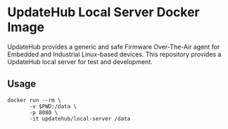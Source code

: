 # UpdateHub Local Server Docker Image

UpdateHub provides a generic and safe Firmware Over-The-Air agent for
Embedded and Industrial Linux-based devices. This repository provides
a UpdateHub local server for test and development.

## Usage

```
docker run --rm \
       -v $PWD:/data \
       -p 8080 \
       -it updatehub/local-server /data
```
